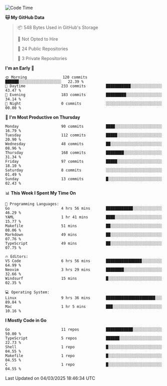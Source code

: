 <!--START_SECTION:waka-->
![Code Time](http://img.shields.io/badge/Code%20Time-1%2C120%20hrs%2034%20mins-blue)

**🐱 My GitHub Data** 

> 📦 548 Bytes Used in GitHub's Storage 
 > 
> 🚫 Not Opted to Hire
 > 
> 📜 24 Public Repositories 
 > 
> 🔑 3 Private Repositories 
 > 
**I'm an Early 🐤** 

```text
🌞 Morning                120 commits         ██████░░░░░░░░░░░░░░░░░░░   22.39 % 
🌆 Daytime                233 commits         ███████████░░░░░░░░░░░░░░   43.47 % 
🌃 Evening                183 commits         █████████░░░░░░░░░░░░░░░░   34.14 % 
🌙 Night                  0 commits           ░░░░░░░░░░░░░░░░░░░░░░░░░   00.00 % 
```
📅 **I'm Most Productive on Thursday** 

```text
Monday                   90 commits          ████░░░░░░░░░░░░░░░░░░░░░   16.79 % 
Tuesday                  112 commits         █████░░░░░░░░░░░░░░░░░░░░   20.90 % 
Wednesday                48 commits          ██░░░░░░░░░░░░░░░░░░░░░░░   08.96 % 
Thursday                 168 commits         ████████░░░░░░░░░░░░░░░░░   31.34 % 
Friday                   97 commits          █████░░░░░░░░░░░░░░░░░░░░   18.10 % 
Saturday                 8 commits           ░░░░░░░░░░░░░░░░░░░░░░░░░   01.49 % 
Sunday                   13 commits          █░░░░░░░░░░░░░░░░░░░░░░░░   02.43 % 
```


📊 **This Week I Spent My Time On** 

```text
💬 Programming Languages: 
Go                       4 hrs 56 mins       ████████████░░░░░░░░░░░░░   46.29 % 
YAML                     1 hr 41 mins        ████░░░░░░░░░░░░░░░░░░░░░   15.77 % 
Makefile                 51 mins             ██░░░░░░░░░░░░░░░░░░░░░░░   08.06 % 
Markdown                 49 mins             ██░░░░░░░░░░░░░░░░░░░░░░░   07.76 % 
TypeScript               49 mins             ██░░░░░░░░░░░░░░░░░░░░░░░   07.75 % 

🔥 Editors: 
VS Code                  6 hrs 56 mins       ████████████████░░░░░░░░░   64.99 % 
Neovim                   3 hrs 29 mins       ████████░░░░░░░░░░░░░░░░░   32.66 % 
Windsurf                 15 mins             █░░░░░░░░░░░░░░░░░░░░░░░░   02.35 % 

💻 Operating System: 
Linux                    9 hrs 36 mins       ██████████████████████░░░   89.84 % 
Mac                      1 hr 5 mins         ███░░░░░░░░░░░░░░░░░░░░░░   10.16 % 
```

**I Mostly Code in Go** 

```text
Go                       11 repos            ████████████░░░░░░░░░░░░░   50.00 % 
TypeScript               5 repos             ██████░░░░░░░░░░░░░░░░░░░   22.73 % 
Shell                    1 repo              █░░░░░░░░░░░░░░░░░░░░░░░░   04.55 % 
Makefile                 1 repo              █░░░░░░░░░░░░░░░░░░░░░░░░   04.55 % 
C                        1 repo              █░░░░░░░░░░░░░░░░░░░░░░░░   04.55 % 
```




 Last Updated on 04/03/2025 18:46:34 UTC
<!--END_SECTION:waka-->
